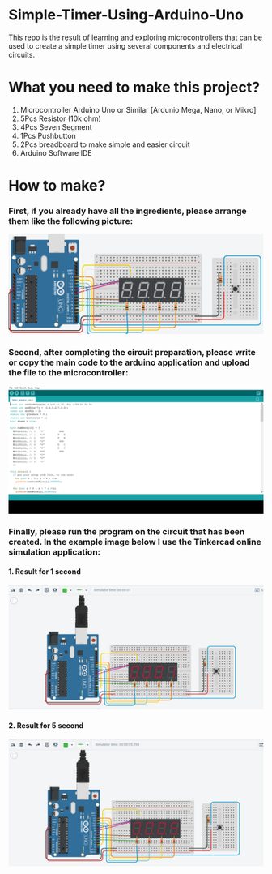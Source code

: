 # Simple-Timer-Using-Arduino-Uno
This repo is the result of learning and exploring microcontrollers that can be used to create a simple timer using several components and electrical circuits.

# What you need to make this project?
1. Microcontroller Arduino Uno or Similar [Ardunio Mega, Nano, or Mikro]
2. 5Pcs Resistor (10k ohm)
3. 4Pcs Seven Segment
4. 1Pcs Pushbutton
5. 2Pcs breadboard to make simple and easier circuit
6. Arduino Software IDE

# How to make?
### First, if you already have all the ingredients, please arrange them like the following picture: 
![Image Circuit](https://github.com/noerardi/Simple-Timer-Using-Arduino-Uno/blob/main/circuit.PNG)

### Second, after completing the circuit preparation, please write or copy the main code to the arduino application and upload the file to the microcontroller:
![Image Circuit](https://github.com/noerardi/Simple-Timer-Using-Arduino-Uno/blob/main/Upload.PNG)

### Finally, please run the program on the circuit that has been created. In the example image below I use the Tinkercad online simulation application:
#### 1. Result for 1 second
![Image Circuit](https://github.com/noerardi/Simple-Timer-Using-Arduino-Uno/blob/main/1s.PNG)

#### 2. Result for 5 second
![Image Circuit](https://github.com/noerardi/Simple-Timer-Using-Arduino-Uno/blob/main/5s.PNG)
